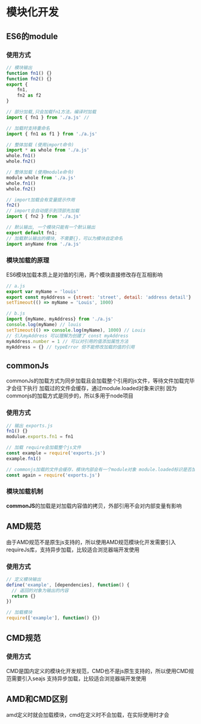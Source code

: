 # 模块化开发

## ES6的module

### 使用方式

```js
// 模块输出
function fn1() {}
function fn2() {}
export {
	fn1, 
    fn2 as f2
}

// 部分加载,只会加载fn1方法，编译时加载
import { fn1 } from './a.js' // 

// 加载时支持重命名
import { fn1 as f1 } from './a.js'

// 整体加载 (使用import命令)
import * as whole from './a.js'
whole.fn1()
whole.fn2()

// 整体加载 (使用module命令)
module whole from './a.js'
whole.fn1()
whole.fn2()

// import加载会有变量提示作用
fn2()
// import会自动提示到顶部先加载
import { fn2 } from './a.js'

// 默认输出, 一个模块只能有一个默认输出
export default fn1;
// 加载默认输出的模块, 不需要{}，可以为模块自定命名
import anyName from './a.js'
```

### 模块加载的原理
ES6模块加载本质上是对值的引用，两个模块直接修改存在互相影响

```javascript
// a.js
export var myName = 'louis'
export const myAddress = {street: 'street', detail: 'address detail'}
setTimeout(() => myName = 'Louis', 1000)

// b.js
import {myName, myAddress} from './a.js'
console.log(myName) // louis
setTimeout(() => console.log(myName), 1000) // Louis
// 引入myAddress 可以理解为创建了 const myAddress
myAddress.number = 1 // 可以对引用的值添加属性方法
myAddress = {} // typeError 但不能修改加载的值的引用
```

## commonJs
commonJs的加载方式为同步加载且会加载整个引用的js文件，等待文件加载完毕才会往下执行
加载过的文件会缓存，通过module.loaded对象来识别
因为commonjs的加载方式是同步的，所以多用于node项目
### 使用方式

```javascript
// 输出 exports.js
fn1() {}
modulue.exports.fn1 = fn1

// 加载 require会加载整个js文件
const example = require('exports.js')
example.fn1()

// commonjs加载的文件会缓存，模块内部会有一个module对象 module.loaded标识是否加载过这个文件，是的话直接从module.exports里取出
const again = require('exports.js')
```

### 模块加载机制

**commonJS**的加载是对加载内容值的拷贝，外部引用不会对内部变量有影响

[1]: https://javascript.ruanyifeng.com/nodejs/module.html#toc13	"commonJS规范"

## AMD规范
由于AMD规范不是原生js支持的，所以使用AMD规范模块化开发需要引入requireJs库，支持异步加载，比较适合浏览器端开发使用

### 使用方式
```javascript
// 定义模块输出
define('example', [dependencies], function() {
  // 返回的对象为输出的内容
  return {}
})

// 加载模块
require(['example'], function() {})
```

## CMD规范

### 使用方式
CMD是国内定义的模块化开发规范，CMD也不是js原生支持的，所以使用CMD规范需要引入seajs 支持异步加载，比较适合浏览器端开发使用

## AMD和CMD区别
amd定义时就会加载模块，cmd在定义时不会加载，在实际使用时才会

